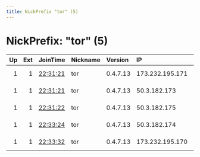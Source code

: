 ```yaml
---
title: NickPrefix "tor" (5)
---
```


# NickPrefix: "tor" (5)

|   Up |   Ext | JoinTime                                                                                              | Nickname   | Version   | IP              | AS                | CC   |   ORp |   Dirp | OS    | Contact           |   eFamMembers |
|-----:|------:|:------------------------------------------------------------------------------------------------------|:-----------|:----------|:----------------|:------------------|:-----|------:|-------:|:------|:------------------|--------------:|
|    1 |     1 | [22:31:21](https://nusenu.github.io/OrNetStats/w/relay/7DDAEA9F80681A52C0A8BD68EB54DA74286729A7.html) | tor        | 0.4.7.13  | 173.232.195.171 | Eonix Corporation | us   |   443 |      0 | Linux | help@swampweb.org |            12 |
|    1 |     1 | [22:31:21](https://nusenu.github.io/OrNetStats/w/relay/BFB9927F469D867C66484B4D8FF4A13F169D3E12.html) | tor        | 0.4.7.13  | 50.3.182.173    | Eonix Corporation | us   |   443 |      0 | Linux | help@swampweb.org |            12 |
|    1 |     1 | [22:31:22](https://nusenu.github.io/OrNetStats/w/relay/D0205DD2AF82BCC971544BD9D41FB8B1EACD12C0.html) | tor        | 0.4.7.13  | 50.3.182.175    | Eonix Corporation | us   |   443 |      0 | Linux | help@swampweb.org |            12 |
|    1 |     1 | [22:33:24](https://nusenu.github.io/OrNetStats/w/relay/93E1FBE6ACC60C755D48C313A663C3E10D1458D7.html) | tor        | 0.4.7.13  | 50.3.182.174    | Eonix Corporation | us   |   443 |      0 | Linux | help@swampweb.org |            12 |
|    1 |     1 | [22:33:32](https://nusenu.github.io/OrNetStats/w/relay/52EA5DD34486504A0FEA02F9249DDB519975C479.html) | tor        | 0.4.7.13  | 173.232.195.170 | Eonix Corporation | us   |   443 |      0 | Linux | help@swampweb.org |            12 |
